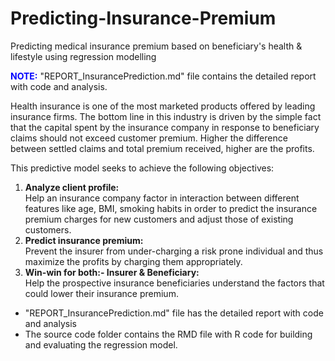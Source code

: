 # Predicting-Insurance-Premium
Predicting medical insurance premium based on beneficiary's health &amp; lifestyle using regression modelling

<span style="color:blue">**NOTE:**</span> "REPORT_InsurancePrediction.md" file contains the detailed report with code and analysis.   

Health insurance is one of the most marketed products offered by leading insurance firms. The bottom line in this industry is driven by the simple fact that the capital spent by the insurance company in response to beneficiary claims should not exceed customer premium. Higher the difference between settled claims and total premium received, higher are the profits.   

This predictive model seeks to achieve the following objectives:   

1. **Analyze client profile:**   
Help an insurance company factor in interaction between different features like age, BMI, smoking habits in order to predict the insurance premium charges for new customers and adjust those of existing customers.   
2. **Predict insurance premium:**     
Prevent the insurer from under-charging a risk prone individual and thus maximize the profits by charging them appropriately.   
3. **Win-win for both:- Insurer & Beneficiary:**    
Help the prospective insurance beneficiaries understand the factors that could lower their insurance premium.   

 - "REPORT_InsurancePrediction.md" file has the detailed report with code and analysis
 - The source code folder contains the RMD file with R code for building and evaluating the regression model.   
